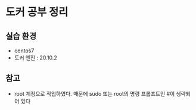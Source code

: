 # 도커 공부 정리

## 실습 환경
* centos7
* 도커 엔진 :  20.10.2

## 참고
* root 계정으로 작업하였다. 때문에 sudo 또는 root의 명령 프롬프트인 #이 생략되어 있다